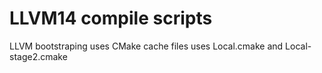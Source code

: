 # LLVM14 compile scripts

LLVM bootstraping uses CMake cache files uses Local.cmake and Local-stage2.cmake 

